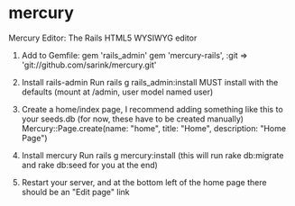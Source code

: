 mercury
=======

Mercury Editor: The Rails HTML5 WYSIWYG editor

1. Add to Gemfile:
    gem 'rails_admin'
    gem 'mercury-rails', :git => 'git://github.com/sarink/mercury.git'
    
2. Install rails-admin
    Run rails g rails_admin:install
    MUST install with the defaults (mount at /admin, user model named user)
    
3. Create a home/index page, I recommend adding something like this to your seeds.db (for now, these have to be created manually)
    Mercury::Page.create(name: "home", title: "Home", description: "Home Page")
    
4. Install mercury
    Run rails g mercury:install (this will run rake db:migrate and rake db:seed for you at the end)
    
5. Restart your server, and at the bottom left of the home page there should be an "Edit page" link
